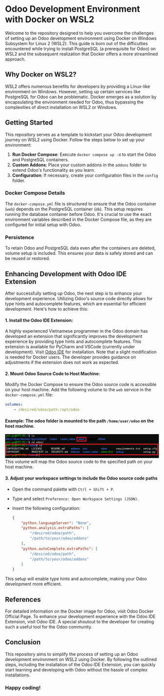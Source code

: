 # Odoo Development Environment with Docker on WSL2

Welcome to the repository designed to help you overcome the challenges of setting up an Odoo development environment using Docker on Windows Subsystem for Linux 2 (WSL2). This guide is born out of the difficulties encountered while trying to install PostgreSQL (a prerequisite for Odoo) on WSL2 and the subsequent realization that Docker offers a more streamlined approach.

## Why Docker on WSL2?

WSL2 offers numerous benefits for developers by providing a Linux-like environment on Windows. However, setting up certain services like PostgreSQL for Odoo can be problematic. Docker emerges as a solution by encapsulating the environment needed for Odoo, thus bypassing the complexities of direct installation on WSL2 or Windows.

## Getting Started

This repository serves as a template to kickstart your Odoo development journey on WSL2 using Docker. Follow the steps below to set up your environment:

1. **Run Docker Compose**: Execute `docker compose up -d` to start the Odoo and PostgreSQL containers.
2. **Custom Addons**: Place your custom addons in the `addons` folder to extend Odoo's functionality as you learn.
3. **Configuration**: If necessary, create your configuration files in the `config` folder.

### Docker Compose Details

The `docker-compose.yml` file is structured to ensure that the Odoo container (`web`) depends on the PostgreSQL container (`db`). This setup requires running the database container before Odoo. It's crucial to use the exact environment variables described in the Docker Compose file, as they are configured for initial setup with Odoo.

### Persistence

To retain Odoo and PostgreSQL data even after the containers are deleted, volume setup is included. This ensures your data is safely stored and can be reused or restored.

## Enhancing Development with Odoo IDE Extension

After successfully setting up Odoo, the next step is to enhance your development experience. Utilizing Odoo's source code directly allows for type hints and autocomplete features, which are essential for efficient development. Here's how to achieve this:

#### 1. **Install the Odoo IDE Extension**: 

A highly experienced Vietnamese programmer in the Odoo domain has developed an extension that significantly improves the development experience by providing type hints and autocomplete features. This extension is available for PyCharm and VSCode (currently under development). Visit [Odoo IDE](https://odoo-ide.com/) for installation. Note that a slight modification is needed for Docker users. The developer provides guidance on adjustments if the extension does not work as expected.

#### 2. **Mount Odoo Source Code to Host Machine**:
    
Modify the Docker Compose to ensure the Odoo source code is accessible on your host machine.
Add the following volume to the `web` service in the `docker-compose.yml` file:

```yaml
volumes:
    - /desired/odoo/path:/opt/odoo
```
        
#### Example: The odoo folder is mounted to the path `/home/user/odoo` on the host machine.
![Docker Mount Example](assets/mount_example.png)
This volume will map the Odoo source code to the specified path on your host machine.

#### 3. **Adjust your workspace settings to include the Odoo source code paths**
- Open the command palette with `Ctrl + Shift + P`.
- Type and select `Preference: Open Workspace Settings (JSON)`.
- Insert the following configuration:

    ```json
    {
        "python.languageServer": "None",
        "python.analysis.extraPaths": [
            "/desired/odoo/path",
            "/path/to/your/odoo/addons"
        ],
        "python.autoComplete.extraPaths": [
            "/desired/odoo/path",
            "/path/to/your/odoo/addons"
        ]
    }
    ```
This setup will enable type hints and autocomplete, making your Odoo development more efficient.

## References
For detailed information on the Docker image for Odoo, visit Odoo Docker Official Page.
To enhance your development experience with the Odoo IDE Extension, visit Odoo IDE. A special shoutout to the developer for creating such a useful tool for the Odoo community.
## Conclusion
This repository aims to simplify the process of setting up an Odoo development environment on WSL2 using Docker. By following the outlined steps, including the installation of the Odoo IDE Extension, you can quickly start learning and developing with Odoo without the hassle of complex installations.

### Happy coding!